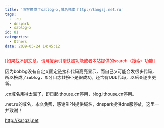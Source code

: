 ```yaml
---
title: '博客换成了sablog-x,域名换成 http://kangzj.net.ru'
tags:
  - .ru
  - dnspark
  - sablog-x
id: 81
categories:
  - Others
date: 2009-05-24 14:45:12
---
```


<span style="color: #ff0000">[如果找不到文章，请用搜索引擎快照功能或者本站提供的search（搜索）功能]</span>

因为boblog没有自定义固定链接和代码高亮显示，而自己又可能会发很多代码，所以换成了sablog，部分日志转换不是很成功，还含有UBB代码，以后会逐步更新。

.cn域名用得太滥了，即日起ithouse.cn停用，blog.ithouse.cn停用。

.net.ru的域名，永久免费，感谢RIPN提供域名，dnspark提供dns服停放，这里一并致谢！

http://kangzj.net